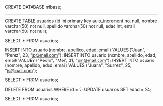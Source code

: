 CREATE DATABASE mibase;

-----------------------------------------------------
CREATE TABLE usuarios (id int primary key auto_increment not null, nombre varchar(50) not null, apellido varchar(50) not null, edad int, email varchar(50) not null);

SELECT * FROM usuarios;

INSERT INTO usuario (nombre, apellido, edad, email) VALUES ("Juan", "Perez", 23, "jp@mail.com");
INSERT INTO usuario (nombre, apellido, edad, email) VALUES ("Pedro", "Mei", 21, "pm@mail.com");
INSERT INTO usuario (nombre, apellido, edad, email) VALUES ("Juana", "Suarez", 25, "js@mail.com");

SELECT * FROM usuarios;

DELETE FROM usuarios WHERE id = 2;
UPDATE usuarios SET edad = 24;

SELECT * FROM usuarios;